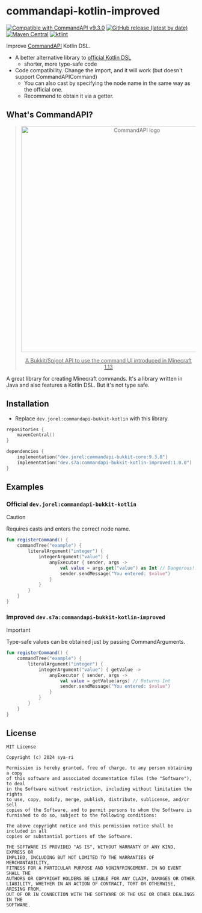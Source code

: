 # commandapi-kotlin-improved

[![Compatible with CommandAPI v9.3.0](https://img.shields.io/badge/Compatible%20with-CommandAPI%20v9.3.0-brightgreen)](https://commandapi.jorel.dev/9.3.0/)
[![GitHub release (latest by date)](https://img.shields.io/github/v/release/sya-ri/commandapi-kotlin-improved)](https://github.com/sya-ri/commandapi-kotlin-improved/releases/latest)
[![Maven Central](https://img.shields.io/maven-central/v/dev.s7a/commandapi-bukkit-kotlin-improved)](https://search.maven.org/artifact/dev.s7a/commandapi-bukkit-kotlin-improved)
[![ktlint](https://img.shields.io/badge/code%20style-%E2%9D%A4-FF4081.svg)](https://ktlint.github.io/)

Improve [CommandAPI](https://github.com/JorelAli/CommandAPI) Kotlin DSL.

- A better alternative library to [official Kotlin DSL](https://commandapi.jorel.dev/9.3.0/kotlindsl.html)
  - shorter, more type-safe code
- Code compatibility. Change the import, and it will work (but doesn't support CommandAPICommand)
  - You can also cast by specifying the node name in the same way as the official one.
  - Recommend to obtain it via a getter.

## What's CommandAPI?

<a href="https://github.com/JorelAli/CommandAPI">
<div align="center">

> <img src="https://github.com/JorelAli/CommandAPI/raw/master/images/cmdapi.svg" alt="CommandAPI logo" width="600">
>
> A Bukkit/Spigot API to use the command UI introduced in Minecraft 1.13

</div>
</a>

A great library for creating Minecraft commands. It's a library written in Java and also features a Kotlin DSL. But it's not type safe.

## Installation

- Replace `dev.jorel:commandapi-bukkit-kotlin` with this library.

```kotlin
repositories {
    mavenCentral()
}

dependencies {
    implementation("dev.jorel:commandapi-bukkit-core:9.3.0")
    implementation("dev.s7a:commandapi-bukkit-kotlin-improved:1.0.0")
}
```

## Examples

### Official `dev.jorel:commandapi-bukkit-kotlin`

> [!CAUTION]
> Requires casts and enters the correct node name.

```kotlin
fun registerCommand() {
    commandTree("example") {
        literalArgument("integer") {
            integerArgument("value") {
                anyExecutor { sender, args ->
                    val value = args.get("value") as Int // Dangerous!!!
                    sender.sendMessage("You entered: $value")
                }
            }
        }
    }
}
```

### Improved `dev.s7a:commandapi-bukkit-kotlin-improved`

> [!IMPORTANT]
> Type-safe values can be obtained just by passing CommandArguments.

```kotlin
fun registerCommand() {
    commandTree("example") {
        literalArgument("integer") {
            integerArgument("value") { getValue ->
                anyExecutor { sender, args ->
                    val value = getValue(args) // Returns Int
                    sender.sendMessage("You entered: $value")
                }
            }
        }
    }
}
```

## License

```
MIT License

Copyright (c) 2024 sya-ri

Permission is hereby granted, free of charge, to any person obtaining a copy
of this software and associated documentation files (the "Software"), to deal
in the Software without restriction, including without limitation the rights
to use, copy, modify, merge, publish, distribute, sublicense, and/or sell
copies of the Software, and to permit persons to whom the Software is
furnished to do so, subject to the following conditions:

The above copyright notice and this permission notice shall be included in all
copies or substantial portions of the Software.

THE SOFTWARE IS PROVIDED "AS IS", WITHOUT WARRANTY OF ANY KIND, EXPRESS OR
IMPLIED, INCLUDING BUT NOT LIMITED TO THE WARRANTIES OF MERCHANTABILITY,
FITNESS FOR A PARTICULAR PURPOSE AND NONINFRINGEMENT. IN NO EVENT SHALL THE
AUTHORS OR COPYRIGHT HOLDERS BE LIABLE FOR ANY CLAIM, DAMAGES OR OTHER
LIABILITY, WHETHER IN AN ACTION OF CONTRACT, TORT OR OTHERWISE, ARISING FROM,
OUT OF OR IN CONNECTION WITH THE SOFTWARE OR THE USE OR OTHER DEALINGS IN THE
SOFTWARE.
```
